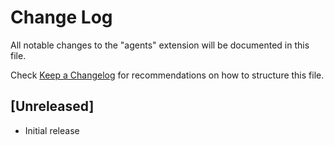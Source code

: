 # Change Log

All notable changes to the "agents" extension will be documented in this file.

Check [Keep a Changelog](http://keepachangelog.com/) for recommendations on how to structure this file.

## [Unreleased]

- Initial release